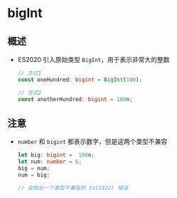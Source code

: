 # bigInt

## 概述

+ ES2020 引入原始类型 `BigInt`，用于表示非常大的整数

  ```ts
  // 方式1
  const oneHundred: bigint = BigInt(100);

  // 方式2
  const anotherHundred: bigint = 100n;
  ```

## 注意

+ `number` 和 `bigint` 都表示数字，但是这两个类型不兼容

  ```ts
  let big: bigint =  100n;
  let num: number = 6;
  big = num;
  num = big;

  // 会抛出一个类型不兼容的 ts(2322) 错误
  ```
